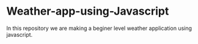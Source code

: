 # Weather-app-using-Javascript
In this repository we are making a beginer level weather application using javascript.
